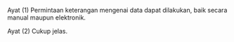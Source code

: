 Ayat (1)
Permintaan keterangan mengenai data dapat dilakukan,
baik secara manual maupun elektronik.

Ayat (2)
Cukup jelas.